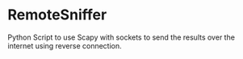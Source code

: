 # RemoteSniffer
Python Script to use Scapy with sockets to send the results over the internet using reverse connection.
